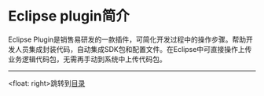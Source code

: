# Eclipse plugin简介

Eclipse Plugin是销售易研发的一款插件，可简化开发过程中的操作步骤。帮助开发人员集成封装代码，自动集成SDK包和配置文件。在Eclipse中可直接操作上传业务逻辑代码包，无需再手动到系统中上传代码包。

***
<float: right>跳转到[目录](https://github.com/Doraliudd/eclipsePlugin/blob/master/SUMMARY.md)
